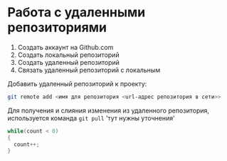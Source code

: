 # **Работа с удаленными репозиториями**

1. Создать аккаунт на Github.com
2. Создать локальный репозиторий
3. Создать удаленный репозиторий
4. Связать удаленный репозиторий с локальным

Добавить удаленный репозиторий к проекту:
```Bash
git remote add <имя для репозитория <url-адрес репозитория в сети>>
```
Для получения и слияния изменения из удаленного репозитория, используется команда `git pull` 'тут нужны уточнения'
```C#
while(count < 0)
{
  count++;
}
```
